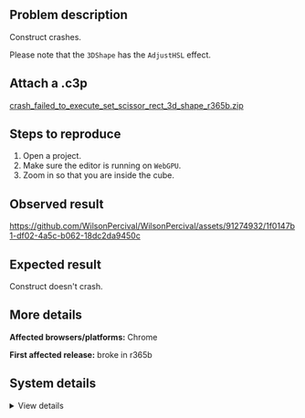 ## Problem description

Construct crashes.

Please note that the `3DShape` has the `AdjustHSL` effect.

## Attach a .c3p

[crash_failed_to_execute_set_scissor_rect_3d_shape_r365b.zip](https://github.com/WilsonPercival/WilsonPercival/files/13273337/crash_failed_to_execute_set_scissor_rect_3d_shape_r365b.zip)

## Steps to reproduce

1. Open a project.
2. Make sure the editor is running on `WebGPU`.
3. Zoom in so that you are inside the cube.

## Observed result

https://github.com/WilsonPercival/WilsonPercival/assets/91274932/1f0147b1-df02-4a5c-b062-18dc2da9450c

## Expected result

Construct doesn't crash.

## More details



**Affected browsers/platforms:** Chrome

**First affected release:** broke in r365b

## System details

<details><summary>View details</summary>

Error report information
Type: unhandled exception
File: https://editor.construct.net/r365/main.js, line 475, col 328
Message: Uncaught TypeError: Failed to execute 'setScissorRect' on 'GPURenderPassEncoder': Value is not of type 'unsigned long'.
Stack: TypeError: Failed to execute 'setScissorRect' on 'GPURenderPassEncoder': Value is not of type 'unsigned long'. at Lka (https://editor.construct.net/r365/main.js:475:328) at xk (https://editor.construct.net/r365/main.js:477:88) at CCG.Dk (https://editor.construct.net/r365/main.js:478:329) at vk.Sb.iOa.hJ (https://editor.construct.net/r365/main.js:2271:352) at ula (https://editor.construct.net/r365/main.js:657:51) at CCG.Uk (https://editor.construct.net/r365/main.js:657:203) at ewa.Sb.DI.SU.ryc.LMa (https://editor.construct.net/r365/main.js:2457:474) at MBa (https://editor.construct.net/r365/projectResources.js:43:128) at d.UGc (https://editor.construct.net/r365/projectResources.js:1427:496) at d.ag (https://editor.construct.net/r365/projectResources.js:1426:425)
Construct version: r365
URL: https://editor.construct.net/r365/
Date: Tue Nov 07 2023 00:41:44 GMT+0200 (Восточная Европа, стандартное время)
Uptime: 13.5 s

Platform information
Product: Construct 3 r365 (beta)
Browser: Chrome 119.0.6045.105
Browser engine: Chromium
Context: browser
Operating system: Windows 11
Device type: desktop
Device pixel ratio: 1.5
Logical CPU cores: 16
Approx. device memory: 8 GB
User agent: Mozilla/5.0 (Windows NT 10.0; Win64; x64) AppleWebKit/537.36 (KHTML, like Gecko) Chrome/119.0.0.0 Safari/537.36
Language setting: en-US

WebGPU information
Renderer: WebGPU
Supports GPU profiling: no
Major performance caveat: no
Maximum texture size: 8192
Adapter vendor: amd
Adapter architecture: gcn-5
Adapter device: (unavailable)
Adapter description: (unavailable)
Adapter features: bgra8unorm-storage, depth-clip-control, depth32float-stencil8, float32-filterable, indirect-first-instance, rg11b10ufloat-renderable, texture-compression-bc

</details>
